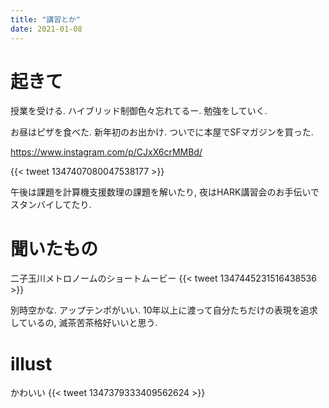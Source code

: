 ```yaml
---
title: "講習とか"
date: 2021-01-08
---
```


# 起きて
授業を受ける. ハイブリッド制御色々忘れてるー. 勉強をしていく.

お昼はピザを食べた. 新年初のお出かけ. ついでに本屋でSFマガジンを買った.

https://www.instagram.com/p/CJxX6crMMBd/

{{< tweet 1347407080047538177 >}}

午後は課題を計算機支援数理の課題を解いたり, 夜はHARK講習会のお手伝いでスタンバイしてたり.

# 聞いたもの

二子玉川メトロノームのショートムービー
{{< tweet 1347445231516438536 >}}

別時空かな. アップテンポがいい. 10年以上に渡って自分たちだけの表現を追求しているの, 滅茶苦茶格好いいと思う.

# illust
かわいい
{{< tweet 1347379333409562624 >}}